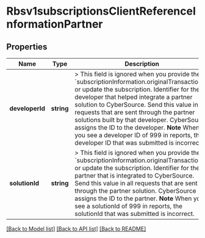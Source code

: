 # Rbsv1subscriptionsClientReferenceInformationPartner

## Properties
Name | Type | Description | Notes
------------ | ------------- | ------------- | -------------
**developerId** | **string** | &gt; This field is ignored when you provide the &#x60;subscriptionInformation.originalTransactionId&#x60; or update the subscription.  Identifier for the developer that helped integrate a partner solution to CyberSource.  Send this value in all requests that are sent through the partner solutions built by that developer. CyberSource assigns the ID to the developer.  **Note** When you see a developer ID of 999 in reports, the developer ID that was submitted is incorrect. | [optional] 
**solutionId** | **string** | &gt; This field is ignored when you provide the &#x60;subscriptionInformation.originalTransactionId&#x60; or update the subscription.  Identifier for the partner that is integrated to CyberSource.  Send this value in all requests that are sent through the partner solution. CyberSource assigns the ID to the partner.  **Note** When you see a solutionId of 999 in reports, the solutionId that was submitted is incorrect. | [optional] 

[[Back to Model list]](../README.md#documentation-for-models) [[Back to API list]](../README.md#documentation-for-api-endpoints) [[Back to README]](../README.md)


